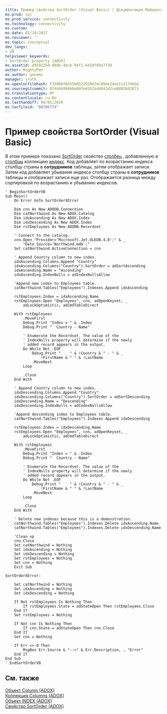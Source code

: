 ```yaml
---
title: Пример свойства SortOrder (Visual Basic) | Документация Майкрософт
ms.prod: sql
ms.prod_service: connectivity
ms.technology: connectivity
ms.custom: ''
ms.date: 01/19/2017
ms.reviewer: ''
ms.topic: conceptual
dev_langs:
- VB
helpviewer_keywords:
- SortOrder property [ADOX]
ms.assetid: d9502254-d89b-4bcb-94f1-6418f89e7f30
author: MightyPen
ms.author: genemi
manager: jroth
ms.openlocfilehash: f3506070a55b852292067ec89ee24ee11417d6da
ms.sourcegitcommit: 074d44994b6e84fe4552ad4843d2ce0882b92871
ms.translationtype: MT
ms.contentlocale: ru-RU
ms.lasthandoff: 06/05/2019
ms.locfileid: "66705774"
---
```

# <a name="sortorder-property-example-vb"></a>Пример свойства SortOrder (Visual Basic)
В этом примере показано [SortOrder](../../../ado/reference/adox-api/sortorder-property-adox.md) свойство [столбец](../../../ado/reference/adox-api/column-object-adox.md) , добавленную в [столбцы](../../../ado/reference/adox-api/columns-collection-adox.md) коллекцию [индекс](../../../ado/reference/adox-api/index-object-adox.md). Код добавляет по возрастанию индекса столбцу страны в **сотрудников** таблицы, затем отображает записи. Затем код добавляет убывания индекса столбцу страны в **сотрудников** таблицы и отображает записи еще раз. Отображается разница между сортировкой по возрастанию и убыванию индексов.  
  
```  
' BeginSortOrderVB  
Sub Main()  
    On Error GoTo SortOrderXError  
  
    Dim cnn As New ADODB.Connection  
    Dim catNorthwind As New ADOX.Catalog  
    Dim idxAscending As New ADOX.Index  
    Dim idxDescending As New ADOX.Index  
    Dim rstEmployees As New ADODB.Recordset  
  
    ' Connect to the catalog.  
    cnn.Open "Provider='Microsoft.Jet.OLEDB.4.0';" & _  
        "Data Source='Northwind.mdb';"  
    Set catNorthwind.ActiveConnection = cnn  
  
    ' Append Country column to new index.  
    idxAscending.Columns.Append "Country"  
    idxAscending.Columns("Country").SortOrder = adSortAscending  
    idxAscending.Name = "Ascending"  
    idxAscending.IndexNulls = adIndexNullsAllow  
  
    'Append new index to Employees table.  
    catNorthwind.Tables("Employees").Indexes.Append idxAscending  
  
    rstEmployees.Index = idxAscending.Name  
    rstEmployees.Open "Employees", cnn, adOpenKeyset, _  
        adLockOptimistic, adCmdTableDirect  
  
    With rstEmployees  
        .MoveFirst  
        Debug.Print "Index = " & .Index  
        Debug.Print "  Country - Name"  
  
        ' Enumerate the Recordset. The value of the  
        ' IndexNulls property will determine if the newly  
        ' added record appears in the output.  
        Do While Not .EOF  
            Debug.Print "    " & !Country & " - " & _  
                !FirstName & " " & !LastName  
            .MoveNext  
        Loop  
  
        .Close  
    End With  
  
    ' Append Country column to new index.  
    idxDescending.Columns.Append "Country"  
    idxDescending.Columns("Country").SortOrder = adSortDescending  
    idxDescending.Name = "Descending"  
    idxDescending.IndexNulls = adIndexNullsAllow  
  
    'Append descending index to Employees table.  
    catNorthwind.Tables("Employees").Indexes.Append idxDescending  
  
    rstEmployees.Index = idxDescending.Name  
    rstEmployees.Open "Employees", cnn, adOpenKeyset, _  
        adLockOptimistic, adCmdTableDirect  
  
    With rstEmployees  
        .MoveFirst  
        Debug.Print "Index = " & .Index  
        Debug.Print "  Country - Name"  
  
        ' Enumerate the Recordset. The value of the  
        ' IndexNulls property will determine if the newly  
        ' added record appears in the output.  
        Do While Not .EOF  
            Debug.Print "    " & !Country & " - " & _  
                !FirstName & " " & !LastName  
            .MoveNext  
        Loop  
  
        .Close  
    End With  
  
    ' Delete new indexes because this is a demonstration.  
    catNorthwind.Tables("Employees").Indexes.Delete idxAscending.Name  
    catNorthwind.Tables("Employees").Indexes.Delete idxDescending.Name  
  
    'Clean up  
    cnn.Close  
    Set catNorthwind = Nothing  
    Set idxAscending = Nothing  
    Set idxDescending = Nothing  
    Set rstEmployees = Nothing  
    Set cnn = Nothing  
    Exit Sub  
  
SortOrderXError:  
  
    Set catNorthwind = Nothing  
    Set idxAscending = Nothing  
    Set idxDescending = Nothing  
  
    If Not rstEmployees Is Nothing Then  
        If rstEmployees.State = adStateOpen Then rstEmployees.Close  
    End If  
    Set rstEmployees = Nothing  
  
    If Not cnn Is Nothing Then  
        If cnn.State = adStateOpen Then cnn.Close  
    End If  
    Set cnn = Nothing  
  
    If Err <> 0 Then  
        MsgBox Err.Source & "-->" & Err.Description, , "Error"  
    End If  
End Sub  
' EndSortOrderVB  
```  
  
## <a name="see-also"></a>См. также  
 [Объект Column (ADOX)](../../../ado/reference/adox-api/column-object-adox.md)   
 [Коллекция Columns (ADOX)](../../../ado/reference/adox-api/columns-collection-adox.md)   
 [Объект INDEX (ADOX)](../../../ado/reference/adox-api/index-object-adox.md)   
 [Свойство SortOrder (ADOX)](../../../ado/reference/adox-api/sortorder-property-adox.md)
